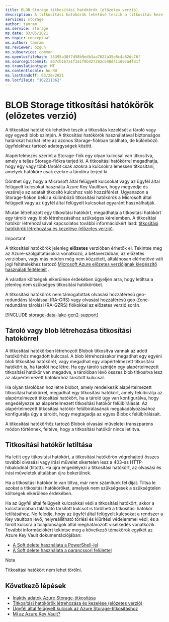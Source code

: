 ```yaml
---
title: BLOB Storage titkosítási hatókörök (előzetes verzió)
description: A titkosítási hatókörök lehetővé teszik a titkosítás kezelését a tároló vagy egy egyedi blob szintjén. A titkosítási hatókörök használatával biztonságos határokat hozhat létre az azonos Storage-fiókban található, de különböző ügyfelekhez tartozó adategységek között.
services: storage
author: tamram
ms.service: storage
ms.date: 03/05/2021
ms.topic: conceptual
ms.author: tamram
ms.reviewer: ozgun
ms.subservice: common
ms.openlocfilehash: 35395a30f7d58b9edb3aa7622a35e8c4a62dc76f
ms.sourcegitcommit: 867cb1b7a1f3a1f0b427282c648d411d0ca4f81f
ms.translationtype: MT
ms.contentlocale: hu-HU
ms.lasthandoff: 03/20/2021
ms.locfileid: "102211362"
---
```

# <a name="encryption-scopes-for-blob-storage-preview"></a>BLOB Storage titkosítási hatókörök (előzetes verzió)

A titkosítási hatókörök lehetővé teszik a titkosítás kezelését a tároló vagy egy egyedi blob szintjén. A titkosítási hatókörök használatával biztonságos határokat hozhat létre az azonos Storage-fiókban található, de különböző ügyfelekhez tartozó adategységek között.

Alapértelmezés szerint a Storage-fiók egy olyan kulccsal van titkosítva, amely a teljes Storage-fiókra terjed ki. A titkosítási hatókörrel megadhatja, hogy egy vagy több tárolót csak azokra a kulcsokra lehessen titkosítani, amelyek hatóköre csak ezekre a tárolóra terjed ki.

Dönthet úgy, hogy a Microsoft által felügyelt kulcsokat vagy az ügyfél által felügyelt kulcsokat használja Azure Key Vaultban, hogy megvédje és vezérelje az adatait titkosító kulcshoz való hozzáférést. Ugyanazon a Storage-fiókon belül a különböző titkosítási hatókörök a Microsoft által felügyelt vagy az ügyfél által felügyelt kulcsokat egyaránt használhatják.

Miután létrehozott egy titkosítási hatókört, megadhatja a titkosítási hatókört egy tároló vagy blob létrehozásához szükséges kérelemben. A titkosítási hatókör létrehozásával kapcsolatos további információkért lásd: [titkosítási hatókörök létrehozása és kezelése (előzetes verzió)](encryption-scope-manage.md).

> [!IMPORTANT]
> A titkosítási hatókörök jelenleg **előzetes** verzióban érhetők el. Tekintse meg az Azure-szolgáltatásokra vonatkozó, a bétaverzióban, az előzetes verzióban, vagy más módon még nem közzétett, általánosan elérhetővé vált jogi feltételekhez tartozó [Microsoft Azure előzetes verziójának kiegészítő használati feltételeit](https://azure.microsoft.com/support/legal/preview-supplemental-terms/) .
>
> A váratlan költségek elkerülése érdekében ügyeljen arra, hogy letiltsa a jelenleg nem szükséges titkosítási hatóköröket.
>
> A titkosítási hatókörök nem támogatottak olvasási hozzáférésű geo-redundáns tárolással (RA-GRS) vagy olvasási hozzáférésű geo-Zone-redundáns tárolási (RA-GZRS) fiókokkal az előzetes verzió során.

[!INCLUDE [storage-data-lake-gen2-support](../../../includes/storage-data-lake-gen2-support.md)]

## <a name="create-a-container-or-blob-with-an-encryption-scope"></a>Tároló vagy blob létrehozása titkosítási hatókörrel

A titkosítási hatókörben létrehozott Blobok titkosítva vannak az adott hatókörhöz megadott kulccsal. A blob létrehozásakor megadhat egy egyéni blob titkosítási hatókörét, vagy megadhat egy alapértelmezett titkosítási hatókört is, ha tárolót hoz létre. Ha egy tároló szintjén egy alapértelmezett titkosítási hatókör van megadva, a tárolóban lévő összes blob titkosítva lesz az alapértelmezett hatókörhöz társított kulccsal.

Ha olyan tárolóban hoz létre blobot, amely rendelkezik alapértelmezett titkosítási hatókörrel, megadhat egy titkosítási hatókört, amely felülbírálja az alapértelmezett titkosítási hatókört, ha a tároló úgy van konfigurálva, hogy engedélyezze az alapértelmezett titkosítási hatókör felülbírálását. Az alapértelmezett titkosítási hatókör felülbírálásának megakadályozásához konfigurálja úgy a tárolót, hogy megtagadja az egyes Blobok felülbírálásait.

A titkosítási hatókörhöz tartozó Blobok olvasási műveletei transzparens módon történnek, feltéve, hogy a titkosítási hatókör nincs letiltva.

## <a name="disable-an-encryption-scope"></a>Titkosítási hatókör letiltása

Ha letilt egy titkosítási hatókört, a titkosítási hatókörön végrehajtott összes további olvasási vagy írási művelet sikertelen lesz a 403-as HTTP-hibakódnál (tiltott). Ha újra engedélyezi a titkosítási hatókört, az olvasási és írási műveletek általában újra bekerülnek.

Ha a titkosítási hatókör le van tiltva, már nem számítunk fel díjat. Tiltsa le azokat a titkosítási hatóköröket, amelyek nem szükségesek a szükségtelen költségek elkerülése érdekében.

Ha az ügyfél által felügyelt kulcsokkal védi a titkosítási hatókört, akkor a kulcstárolóban található társított kulcsot is törölheti a titkosítási hatókör letiltásához. Ne feledje, hogy az ügyfél által felügyelt kulcsokat a rendszer a Key vaultban lévő, helyreállítható törlési és kiürítési védelemmel védi, és a törölt kulcsra a tulajdonságok által meghatározott viselkedés vonatkozik. További információkért tekintse meg a következő témakörök egyikét az Azure Key Vault dokumentációjában:

- [A Soft delete használata a PowerShell-lel](../../key-vault/general/key-vault-recovery.md)
- [A Soft delete használata a parancssori felülettel](../../key-vault/general/key-vault-recovery.md)

> [!NOTE]
> Titkosítási hatókört nem lehet törölni.

## <a name="next-steps"></a>Következő lépések

- [Inaktív adatok Azure Storage-titkosítása](../common/storage-service-encryption.md)
- [Titkosítási hatókörök létrehozása és kezelése (előzetes verzió)](encryption-scope-manage.md)
- [Ügyfél által felügyelt kulcsok az Azure Storage-titkosításhoz](../common/customer-managed-keys-overview.md)
- [Mi az Azure Key Vault?](../../key-vault/general/overview.md)